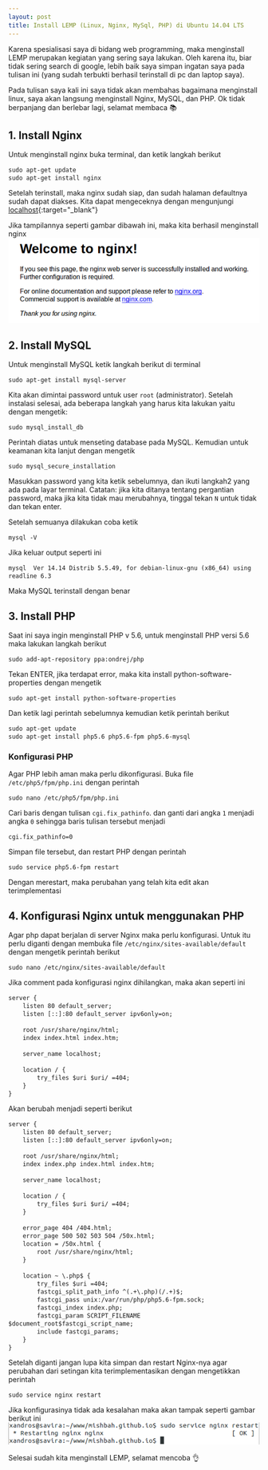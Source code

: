 ```yaml
---
layout: post
title: Install LEMP (Linux, Nginx, MySql, PHP) di Ubuntu 14.04 LTS
---
```


Karena spesialisasi saya di bidang web programming, maka menginstall LEMP merupakan kegiatan yang sering saya lakukan. Oleh karena itu, biar tidak sering search di google, lebih baik saya simpan ingatan saya pada tulisan ini (yang sudah terbukti berhasil terinstall di pc dan laptop saya).

Pada tulisan saya kali ini saya tidak akan membahas bagaimana menginstall linux, saya akan langsung menginstall Nginx, MySQL, dan PHP. Ok tidak berpanjang dan berlebar lagi, selamat membaca :books:

## 1. Install Nginx
Untuk menginstall nginx buka terminal, dan ketik langkah berikut

```
sudo apt-get update
sudo apt-get install nginx
```

Setelah terinstall, maka nginx sudah siap, dan sudah halaman defaultnya sudah dapat diakses. Kita dapat mengeceknya dengan mengunjungi [localhost](http://localhost){:target="_blank"}

Jika tampilannya seperti gambar dibawah ini, maka kita berhasil menginstall nginx
![Nginx default welcome page](/images/default_page_of_nginx.png)

## 2. Install MySQL
Untuk menginstall MySQL ketik langkah berikut di terminal

```
sudo apt-get install mysql-server
```

Kita akan dimintai password untuk user `root` (administrator). Setelah instalasi selesai, ada beberapa langkah yang harus kita lakukan yaitu dengan mengetik:

```
sudo mysql_install_db
```

Perintah diatas untuk menseting database pada MySQL. Kemudian untuk keamanan kita lanjut dengan mengetik

```
sudo mysql_secure_installation
```

Masukkan password yang kita ketik sebelumnya, dan ikuti langkah2 yang ada pada layar terminal. Catatan: jika kita ditanya tentang pergantian password, maka jika kita tidak mau merubahnya, tinggal tekan `N` untuk tidak dan tekan enter.

Setelah semuanya dilakukan coba ketik

```
mysql -V
```

Jika keluar output seperti ini

```
mysql  Ver 14.14 Distrib 5.5.49, for debian-linux-gnu (x86_64) using readline 6.3
```

Maka MySQL terinstall dengan benar

## 3. Install PHP
Saat ini saya ingin menginstall PHP v 5.6, untuk menginstall PHP versi 5.6 maka lakukan langkah berikut

```
sudo add-apt-repository ppa:ondrej/php
```

Tekan ENTER, jika terdapat error, maka kita install python-software-properties dengan mengetik

```
sudo apt-get install python-software-properties
```

Dan ketik lagi perintah sebelumnya kemudian ketik perintah berikut

```
sudo apt-get update
sudo apt-get install php5.6 php5.6-fpm php5.6-mysql

```

### Konfigurasi PHP
Agar PHP lebih aman maka perlu dikonfigurasi. Buka file `/etc/php5/fpm/php.ini` dengan perintah

```
sudo nano /etc/php5/fpm/php.ini
```

Cari baris dengan tulisan `cgi.fix_pathinfo`. dan ganti dari angka `1` menjadi angka `0` sehingga baris tulisan tersebut menjadi

```
cgi.fix_pathinfo=0
```

Simpan file tersebut, dan restart PHP dengan perintah

```
sudo service php5.6-fpm restart
```

Dengan merestart, maka perubahan yang telah kita edit akan terimplementasi

## 4. Konfigurasi Nginx untuk menggunakan PHP
Agar php dapat berjalan di server Nginx maka perlu konfigurasi. Untuk itu perlu diganti dengan membuka file `/etc/nginx/sites-available/default` dengan mengetik perintah berikut

```
sudo nano /etc/nginx/sites-available/default
```

Jika comment pada konfigurasi nginx dihilangkan, maka akan seperti ini

```
server {
    listen 80 default_server;
    listen [::]:80 default_server ipv6only=on;

    root /usr/share/nginx/html;
    index index.html index.htm;

    server_name localhost;

    location / {
        try_files $uri $uri/ =404;
    }
}
```

Akan berubah menjadi seperti berikut

```
server {
    listen 80 default_server;
    listen [::]:80 default_server ipv6only=on;

    root /usr/share/nginx/html;
    index index.php index.html index.htm;

    server_name localhost;

    location / {
        try_files $uri $uri/ =404;
    }

    error_page 404 /404.html;
    error_page 500 502 503 504 /50x.html;
    location = /50x.html {
        root /usr/share/nginx/html;
    }

    location ~ \.php$ {
        try_files $uri =404;
        fastcgi_split_path_info ^(.+\.php)(/.+)$;
        fastcgi_pass unix:/var/run/php/php5.6-fpm.sock;
        fastcgi_index index.php;
        fastcgi_param SCRIPT_FILENAME $document_root$fastcgi_script_name;
        include fastcgi_params;
    }
}
```

Setelah diganti jangan lupa kita simpan dan restart Nginx-nya agar perubahan dari setingan kita terimplementasikan dengan mengetikkan perintah

```
sudo service nginx restart
```

Jika konfigurasinya tidak ada kesalahan maka akan tampak seperti gambar berikut ini
![Restart Nginx](/images/restart-nginx-ok.png)

Selesai sudah kita menginstall LEMP, selamat mencoba :ok_hand: